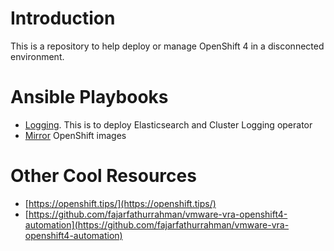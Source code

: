 # Introduction
This is a repository to help deploy or manage OpenShift 4 in a disconnected environment.

# Ansible Playbooks
* [Logging](/logging). This is to deploy Elasticsearch and Cluster Logging operator
* [Mirror](/mirror) OpenShift images

# Other Cool Resources
- [https://openshift.tips/](https://openshift.tips/)
- [https://github.com/fajarfathurrahman/vmware-vra-openshift4-automation](https://github.com/fajarfathurrahman/vmware-vra-openshift4-automation)